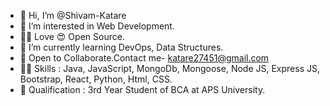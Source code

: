 - 👋 Hi, I’m @Shivam-Katare
- 👀 I’m interested in Web Development.
- 👨‍💻 Love 😍 Open Source.
- 🌱 I’m currently learning DevOps, Data Structures.
- 💞️ Open to Collaborate.Contact me- katare27451@gmail.com
- 👨‍💻 Skills : Java, JavaScript, MongoDb, Mongoose, Node JS, Express JS, Bootstrap, React, Python, Html, CSS.
- 🏫 Qualification : 3rd Year Student of BCA at APS University.

<!---
Shivam-Katare/Shivam-Katare is a ✨ special ✨ repository because its `README.md` (this file) appears on your GitHub profile.
You can click the Preview link to take a look at your changes.
--->
